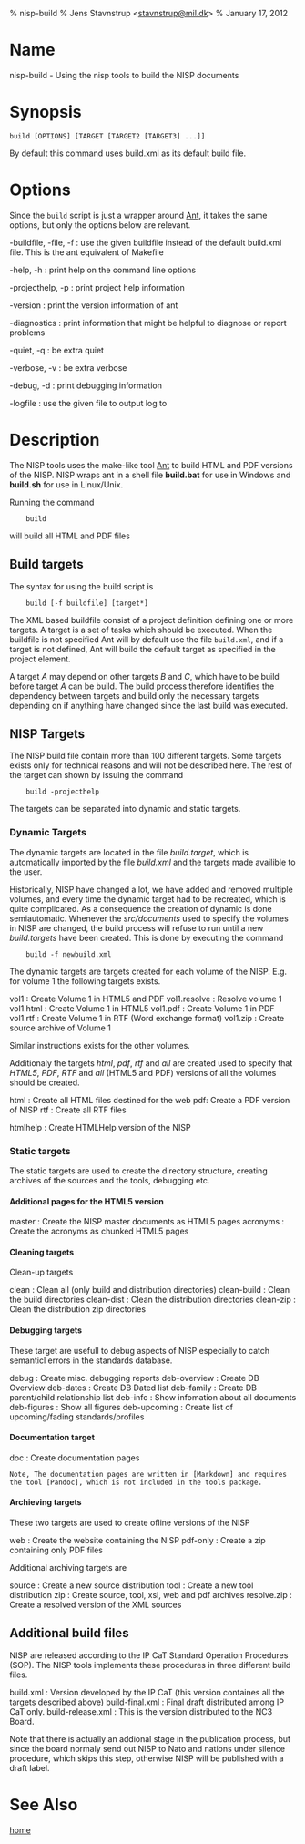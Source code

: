 % nisp-build
% Jens Stavnstrup \<stavnstrup@mil.dk\>
% January 17, 2012


Name
====

nisp-build - Using the nisp tools to build the NISP documents


Synopsis
========

    build [OPTIONS] [TARGET [TARGET2 [TARGET3] ...]] 


By default this command uses build.xml as its default build file.


Options
=======

Since the `build` script is just a wrapper around [Ant], it takes the
same options, but only the options below are relevant.

-buildfile, -file, -f <file>
:   use the given buildfile instead of the default build.xml file. This is the ant equivalent of Makefile

-help, -h
:   print help on the command line options

-projecthelp, -p
:   print project help information

-version
:    print the version information of ant

-diagnostics
:   print information that might be helpful to diagnose or report problems

-quiet, -q
:   be extra quiet

-verbose, -v
:   be extra verbose

-debug, -d
:   print debugging information

-logfile <file>
:   use the given file to output log to


Description
===========

The NISP tools uses the make-like tool [Ant](http://ant.apache.org/) to
build HTML and PDF versions of the NISP. NISP wraps ant in a shell file
**build.bat** for use in Windows and **build.sh** for use in Linux/Unix.

Running the command

~~~
    build
~~~

will build all HTML and PDF files


Build targets
-------------

The syntax for using the build script is

~~~
    build [-f buildfile] [target*]
~~~

The XML based buildfile consist of a project definition defining one
or more targets. A target is a set of tasks which should be
executed. When the buildfile is not specified Ant will by default use
the file `build.xml`, and if a target is not defined, Ant will build
the default target as specified in the project element.

A target *A* may depend on other targets *B* and *C*, which have to be build
before target *A* can be build. The build process therefore identifies the
dependency between targets and build only the necessary targets
depending on if anything have changed since the last build was executed.

NISP Targets
------------

The NISP build file contain more than 100 different targets. Some
targets exists only for technical reasons and will not be described
here. The rest of the target can shown by issuing the command

~~~
    build -projecthelp
~~~

The targets can be separated into dynamic and static targets.


### Dynamic Targets

The dynamic targets are located in the file *build.target*, which is
automatically imported by the file *build.xml* and the targets made
availible to the user.

Historically, NISP have changed a lot, we have added and removed
multiple volumes, and every time the dynamic target had to be
recreated, which is quite complicated. As a consequence the creation
of dynamic is done semiautomatic. Whenever the *src/documents* used to
specify the volumes in NISP are changed, the build process will refuse
to run until a new *build.targets* have been created. This is done by
executing the command

~~~
    build -f newbuild.xml
~~~

The dynamic targets are targets created for each volume of the NISP.
E.g. for volume 1 the following targets exists.

vol1
:   Create Volume 1 in HTML5 and PDF
vol1.resolve
:   Resolve volume 1
vol1.html
:   Create Volume 1 in HTML5
vol1.pdf
:   Create Volume 1 in PDF
vol1.rtf
:   Create Volume 1 in RTF (Word exchange format)
vol1.zip
:   Create source archive of Volume 1

Similar instructions exists for the other volumes.

Additionaly the targets *html*, *pdf*, *rtf* and *all* are created
used to specify that *HTML5*, *PDF*, *RTF* and *all* (HTML5 and PDF)
versions of all the volumes should be created.

html
:   Create all HTML files destined for the web
pdf:
    Create a PDF version of NISP
rtf
:   Create all RTF files


htmlhelp
:   Create HTMLHelp version of the NISP


### Static targets

The static targets are used to create the directory
structure, creating archives of the sources and the tools, debugging
etc.

#### Additional pages for the HTML5 version

master
:   Create the NISP master documents as HTML5 pages
acronyms
:   Create the acronyms as chunked HTML5 pages

#### Cleaning targets

Clean-up targets

clean
:   Clean all (only build and distribution directories)
clean-build
:   Clean the build directories
clean-dist
:   Clean the distribution directories
clean-zip
:   Clean the distribution zip directories

#### Debugging targets

These target are usefull to debug aspects of NISP especially to catch
semanticl errors in the standards database.

debug
:   Create misc. debugging reports
deb-overview
:   Create DB Overview
deb-dates
:   Create DB Dated list
deb-family
:   Create DB parent/child relationship list
deb-info
:   Show infomation about all documents
deb-figures
:   Show all figures
deb-upcoming
:   Create list of upcoming/fading standards/profiles


#### Documentation target

doc
:   Create documentation pages

    Note, The documentation pages are written in [Markdown] and requires
    the tool [Pandoc], which is not included in the tools package.


#### Archieving targets

These two targets are used to create ofline versions of the NISP

web
:   Create the website containing the NISP
pdf-only
:   Create a zip containing only PDF files

Additional archiving targets are

source
:   Create a new source distribution
tool
:   Create a new tool distribution
zip
:   Create source, tool, xsl, web and pdf archives
resolve.zip
:   Create a resolved version of the XML sources


Additional build files
----------------------

NISP are released according to the IP CaT Standard Operation
Procedures (SOP). The NISP tools implements these procedures in three
different build files.


build.xml
:   Version developed by the IP CaT (this version containes all the targets described above)
build-final.xml
:   Final draft distributed among IP CaT only.
build-release.xml
:   This is the version distributed to the NC3 Board.

Note that there is actually an addional stage in the publication
process, but since the board normaly send out NISP to Nato and nations
under silence procedure, which skips this step, otherwise NISP will be
published with a draft label.



See Also
========

[home]


[Ant]: (http://ant.apache.org/)

[Markdown]: (http://daringfireball.net/projects/markdown/)

[Pandoc]: (http://johnmacfarlane.net/pandoc/)

[home]: (index.html)

